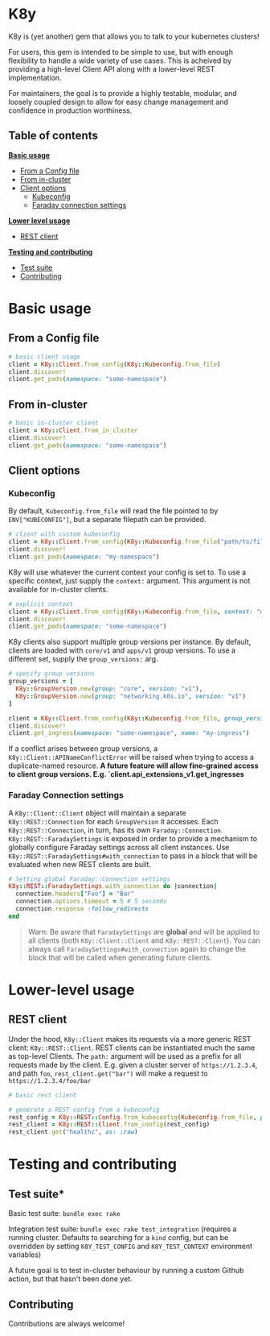 # K8y

K8y is (yet another) gem that allows you to talk to your kubernetes clusters!

For users, this gem is intended to be simple to use, but with enough flexibility to handle a wide variety of use cases. This is acheived by providing a high-level Client API along with a lower-level REST implementation.

For maintainers, the goal is to provide a highly testable, modular, and loosely coupled design to allow for easy change management and confidence in production worthiness.

## Table of contents

[**Basic usage**](#basic-usage)
* [From a Config file](#from-a-config-file)
* [From in-cluster](#from-in-cluster)
* [Client options](#client-options)
  * [Kubeconfig](#kubeconfig)
  * [Faraday connection settings](#faraday-connection-settings)

[**Lower level usage**](#lower-level-usage)
* [REST client](#rest-client)

[**Testing and contributing**](#testing-and-contributing)
* [Test suite](#test-suite)
* [Contributing](#contributing)


# Basic usage

## From a Config file

```ruby
# basic client usage
client = K8y::Client.from_config(K8y::Kubeconfig.from_file)
client.discover!
client.get_pods(namespace: "some-namespace")
```

## From in-cluster

```ruby
# basic in-cluster client
client = K8y::Client.from_in_cluster
client.discover!
client.get_pods(namespace: "some-namespace")
```

## Client options

### Kubeconfig

By default, `Kubeconfig.from_file` will read the file pointed to by `ENV["KUBECONFIG"]`, but a separate filepath can be provided.

```ruby
# client with custom kubeconfig
client = K8y::Client.from_config(K8y::Kubeconfig.from_file("path/to/file"))
client.discover!
client.get_pods(namespace: "my-namespace")
```

K8y will use whatever the current context your config is set to. To use a specific context, just supply the `context:` argument. This argument is not available for in-cluster clients.

```ruby
# explicit context
client = K8y::Client.from_config(K8y::Kubeconfig.from_file, context: "my-context")
client.discover!
client.get_pods(namespace: "some-namespace")
```

K8y clients also support multiple group versions per instance. By default, clients are loaded with `core/v1` and `apps/v1` group versions. To use a different set, supply the `group_versions:` arg.

```ruby
# specify group versions
group_versions = [
  K8y::GroupVersion.new(group: "core", version: "v1"),
  K8y::GroupVersion.new(group: "networking.k8s.io", version: "v1")
]

client = K8y::Client.from_config(K8y::Kubeconfig.from_file, group_versions: group_versions)
client.discover!
client.get_ingress(namespace: "some-namespace", name: "my-ingress")
```

If a conflict arises between group versions, a `K8y::Client::APINameConflictError` will be raised when trying to access a duplicate-named resource. **A future feature will allow fine-grained access to client group versions. E.g. `client.api_extensions_v1.get_ingresses**

### Faraday Connection settings

A `K8y::Client::Client` object will maintain a separate `K8y::REST::Connection` for each `GroupVersion` it accesses. Each `K8y::REST::Connection`, in turn, has its own `Faraday::Connection`. `K8y::REST::FaradaySettings` is exposed in order to provide a mechanism to globally configure Faraday settings across all client instances. Use `K8y::REST::FaradaySettings#with_connection` to pass in a block that will be evaluated when new REST clients are built.

```ruby
# Setting global Faraday::Connection settings
K8y::REST::FaradaySettings.with_connection do |connection|
  connection.headers["Foo"] = "Bar"
  connection.options.timeout = 5 # 5 seconds
  connection.response :follow_redirects
end
```

>Warn: Be aware that `FaradaySettings` are **global** and will be applied to all clients (both `K8y::Client::Client` and `K8y::REST::Client`). You can always call `FaradaySettings#with_connection` again to change the block that will be called when generating future clients.

# Lower-level usage

## REST client

Under the hood, `K8y::Client` makes its requests via a more generic REST client: `K8y::REST::Client`. REST clients can be instantiated much the same as top-level Clients. The `path:` argument will be used as a prefix for all requests made by the client. E.g. given a cluster server of `https://1.2.3.4`, and path `foo`, `rest_client.get("bar")` will make a request to `https://1.2.3.4/foo/bar`

```ruby
# basic rest client

# generate a REST config from a kubeconfig
rest_config = K8y::REST::Config.from_kubeconfig(Kubeconfig.from_file, path: "/")
rest_client = K8y::REST::Client.from_config(rest_config)
rest_client.get("healthz", as: :raw)
```

# Testing and contributing

## Test suite*

Basic test suite: `bundle exec rake`

Integration test suite: `bundle exec rake test_integration` (requires a running cluster. Defaults to searching for a `kind` config, but can be overridden by setting `K8Y_TEST_CONFIG` and `K8Y_TEST_CONTEXT` environment variables)

A future goal is to test in-cluster behaviour by running a custom Github action, but that hasn't been done yet.

## Contributing

Contributions are always welcome!

